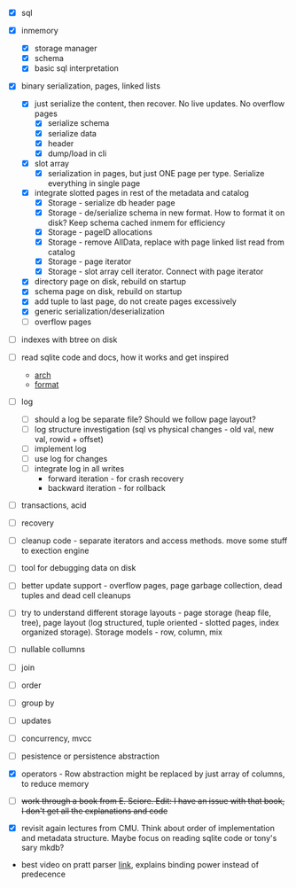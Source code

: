 * [x] sql
* [x] inmemory
    * [x] storage manager
    * [x] schema
    * [x] basic sql interpretation
* [x] binary serialization, pages, linked lists
    * [x] just serialize the content, then recover. No live updates. No overflow pages
        * [x] serialize schema
        * [x] serialize data
        * [x] header
        * [x] dump/load in cli
    * [x] slot array
        * [x] serialization in pages, but just ONE page per type. Serialize everything in single page
    * [x] integrate slotted pages in rest of the metadata and catalog
        * [x] Storage - serialize db header page
        * [x] Storage - de/serialize schema in new format. How to format it on disk? Keep schema cached inmem for efficiency
        * [x] Storage - pageID allocations
        * [x] Storage - remove AllData, replace with page linked list read from catalog
        * [x] Storage - page iterator
        * [x] Storage - slot array cell iterator. Connect with page iterator
    * [x] directory page on disk, rebuild on startup
    * [x] schema page on disk, rebuild on startup
    * [x] add tuple to last page, do not create pages excessively
    * [x] generic serialization/deserialization
    * [ ] overflow pages

* [ ] indexes with btree on disk
* [ ] read sqlite code and docs, how it works and get inspired
    * [arch](https://www.sqlite.org/arch.html)
    * [format](https://www.sqlite.org/fileformat2.html)
* [ ] log
    * [ ] should a log be separate file? Should we follow page layout?
    * [ ] log structure investigation (sql vs physical changes - old val, new val, rowid + offset)
    * [ ] implement log
    * [ ] use log for changes
    * [ ] integrate log in all writes
        * forward iteration - for crash recovery
        * backward iteration - for rollback
* [ ] transactions, acid
* [ ] recovery

* [ ] cleanup code - separate iterators and access methods. move some stuff to exection engine
* [ ] tool for debugging data on disk
* [ ] better update support - overflow pages, page garbage collection, dead tuples and dead cell cleanups 
* [ ] try to understand different storage layouts - page storage (heap file, tree), page layout (log structured, tuple oriented - slotted pages, index organized storage). Storage models - row, column, mix
* [ ] nullable collumns
* [ ] join
* [ ] order
* [ ] group by
* [ ] updates
* [ ] concurrency, mvcc
* [ ] pesistence or persistence abstraction

* [x] operators - Row abstraction might be replaced by just array of columns, to reduce memory
* [ ] ~~work through a book from E. Sciore. Edit: I have an issue with that book, I don't get all the explanations and code~~
* [x] revisit again lectures from CMU. Think about order of implementation and metadata structure. Maybe focus on reading sqlite code or tony's sary mkdb?

* best video on pratt parser [link](https://www.youtube.com/watch?v=0c8b7YfsBKs), explains binding power instead of predecence
